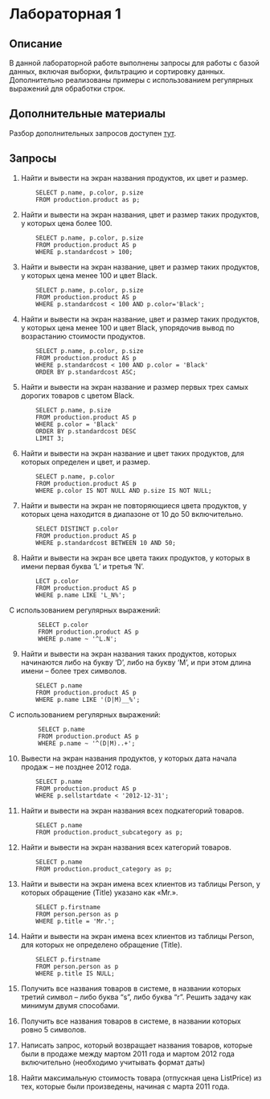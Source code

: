 # Лабораторная 1
## Описание
В данной лабораторной работе выполнены запросы для работы с базой данных, включая выборки, фильтрацию и сортировку данных. Дополнительно реализованы примеры с использованием регулярных выражений для обработки строк.

## Дополнительные материалы
Разбор дополнительных запросов доступен [тут](./additional.md).

## Запросы
1. Найти и вывести на экран названия продуктов, их цвет и размер.
    ```
        SELECT p.name, p.color, p.size
        FROM production.product as p;
    ```
2. Найти и вывести на экран названия, цвет и размер таких продуктов, у которых цена более 100.
    ```
        SELECT p.name, p.color, p.size
        FROM production.product AS p
        WHERE p.standardcost > 100;
    ```
3. Найти и вывести на экран название, цвет и размер таких продуктов, у которых цена менее 100 и цвет Black.
    ```
        SELECT p.name, p.color, p.size
        FROM production.product AS p
        WHERE p.standardcost < 100 AND p.color='Black';
    ```
4. Найти и вывести на экран название, цвет и размер таких продуктов, у которых цена менее 100 и цвет Black, упорядочив вывод по возрастанию стоимости продуктов.
    ```
        SELECT p.name, p.color, p.size
        FROM production.product AS p
        WHERE p.standardcost < 100 AND p.color = 'Black' 
        ORDER BY p.standardcost ASC;
    ```
5. Найти и вывести на экран название и размер первых трех самых дорогих товаров с цветом Black.
    ```
        SELECT p.name, p.size
        FROM production.product AS p
        WHERE p.color = 'Black' 
        ORDER BY p.standardcost DESC
        LIMIT 3;
    ```
6. Найти и вывести на экран название и цвет таких продуктов, для которых определен и цвет, и размер.
    ```
        SELECT p.name, p.color
        FROM production.product AS p
        WHERE p.color IS NOT NULL AND p.size IS NOT NULL;
    ```
7. Найти и вывести на экран не повторяющиеся цвета продуктов, у которых цена находится в диапазоне от 10 до 50 включительно.
    ```
        SELECT DISTINCT p.color
        FROM production.product AS p
        WHERE p.standardcost BETWEEN 10 AND 50;
    ```
8. Найти и вывести на экран все цвета таких продуктов, у которых в имени первая буква ‘L’ и третья ‘N’.
    ```
        LECT p.color
        FROM production.product AS p
        WHERE p.name LIKE 'L_N%';
    ```
С использованием регулярных выражений:
```
        SELECT p.color
        FROM production.product AS p
        WHERE p.name ~ '^L.N';
```

9. Найти и вывести на экран названия таких продуктов, которых начинаются либо на букву ‘D’, либо на букву ‘M’, и при этом длина имени – более трех символов.
    ```
        SELECT p.name
        FROM production.product AS p
        WHERE p.name LIKE '(D|M)__%';
    ```
С использованием регулярных выражений:
```
        SELECT p.name
        FROM production.product AS p
        WHERE p.name ~ '^(D|M)..+';
```


10. Вывести на экран названия продуктов, у которых дата начала продаж – не позднее 2012 года.
    ```
        SELECT p.name
        FROM production.product AS p
        WHERE p.sellstartdate < '2012-12-31';
    ```

11. Найти и вывести на экран названия всех подкатегорий товаров.
    ```
        SELECT p.name
        FROM production.product_subcategory as p;
    ```
12. Найти и вывести на экран названия всех категорий товаров.
    ```
        SELECT p.name
        FROM production.product_category as p;
    ```
13. Найти и вывести на экран имена всех клиентов из таблицы Person, у которых обращение (Title) указано как «Mr.».
    ```
        SELECT p.firstname
        FROM person.person as p
        WHERE p.title = 'Mr.';
    ```

14. Найти и вывести на экран имена всех клиентов из таблицы Person, для которых не определено обращение (Title).       
    ```
        SELECT p.firstname
        FROM person.person as p
        WHERE p.title IS NULL;
    ```

15. Получить все названия товаров в системе, в названии которых третий символ – либо буква “s”, либо буква “r”. Решить задачу как минимум двумя способами.

16.  Получить все названия товаров в системе, в названии которых ровно 5 символов. 

17.  Написать запрос, который возвращает названия товаров, которые были в продаже между мартом 2011 года и мартом 2012 года включительно (необходимо учитывать формат даты)

18. Найти максимальную стоимость товара (отпускная цена ListPrice) из тех, которые были произведены, начиная с марта 2011 года. 